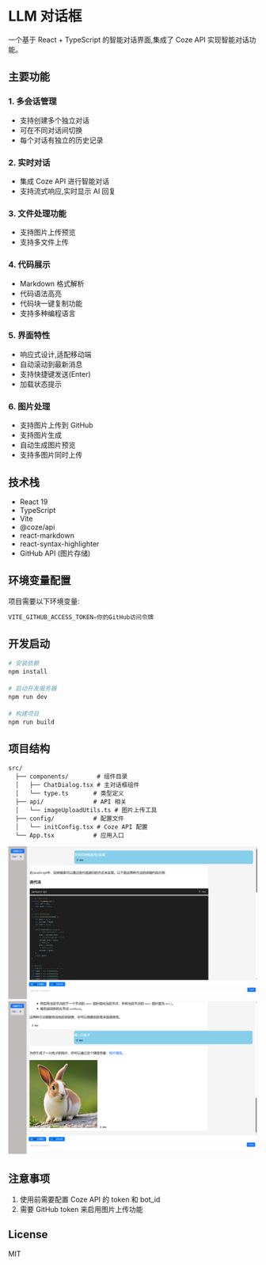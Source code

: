 # LLM 对话框

一个基于 React + TypeScript 的智能对话界面,集成了 Coze API 实现智能对话功能。

## 主要功能

### 1. 多会话管理
- 支持创建多个独立对话
- 可在不同对话间切换
- 每个对话有独立的历史记录

### 2. 实时对话
- 集成 Coze API 进行智能对话
- 支持流式响应,实时显示 AI 回复

### 3. 文件处理功能
- 支持图片上传预览
- 支持多文件上传

### 4. 代码展示
- Markdown 格式解析
- 代码语法高亮
- 代码块一键复制功能
- 支持多种编程语言

### 5. 界面特性
- 响应式设计,适配移动端
- 自动滚动到最新消息
- 支持快捷键发送(Enter)
- 加载状态提示

### 6. 图片处理
- 支持图片上传到 GitHub
- 支持图片生成
- 自动生成图片预览
- 支持多图片同时上传

## 技术栈

- React 19
- TypeScript
- Vite
- @coze/api
- react-markdown
- react-syntax-highlighter
- GitHub API (图片存储)

## 环境变量配置

项目需要以下环境变量:

```js
VITE_GITHUB_ACCESS_TOKEN=你的GitHub访问令牌
```

## 开发启动

```bash
# 安装依赖
npm install

# 启动开发服务器
npm run dev

# 构建项目
npm run build
```

## 项目结构

```
src/
  ├── components/        # 组件目录
  │   ├── ChatDialog.tsx # 主对话框组件
  │   └── type.ts       # 类型定义
  ├── api/              # API 相关
  │   └── imageUploadUtils.ts # 图片上传工具
  ├── config/           # 配置文件
  │   └── initConfig.tsx # Coze API 配置
  └── App.tsx           # 应用入口
```
![图片生成功能：](src/images/1.png)
![代码高亮显示：](src/images/2.png)

## 注意事项

1. 使用前需要配置 Coze API 的 token 和 bot_id
2. 需要 GitHub token 来启用图片上传功能


## License

MIT

